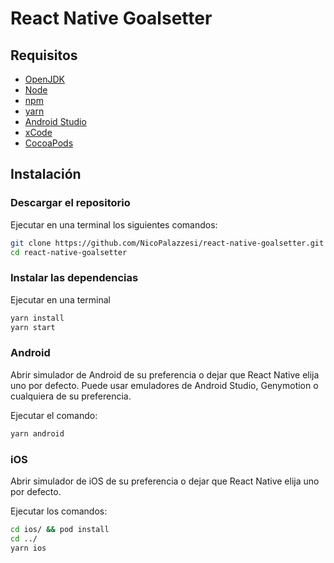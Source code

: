 # React Native Goalsetter

## Requisitos
* [OpenJDK](https://openjdk.java.net/)
* [Node](https://nodejs.org/es/)
* [npm](https://www.npmjs.com/)
* [yarn](https://yarnpkg.com/)
* [Android Studio](https://developer.android.com/studio)
* [xCode](https://developer.apple.com/xcode/)
* [CocoaPods](https://cocoapods.org/)

## Instalación

### Descargar el repositorio
Ejecutar en una terminal los siguientes comandos:
``` bash
git clone https://github.com/NicoPalazzesi/react-native-goalsetter.git
cd react-native-goalsetter
```

### Instalar las dependencias
Ejecutar en una terminal
``` bash
yarn install
yarn start
```

### Android
Abrir simulador de Android de su preferencia o dejar que React Native elija uno por defecto.
Puede usar emuladores de Android Studio, Genymotion o cualquiera de su preferencia.


Ejecutar el comando:
``` bash
yarn android
```

### iOS
Abrir simulador de iOS de su preferencia o dejar que React Native elija uno por defecto.


Ejecutar los comandos:
``` bash
cd ios/ && pod install
cd ../
yarn ios
```